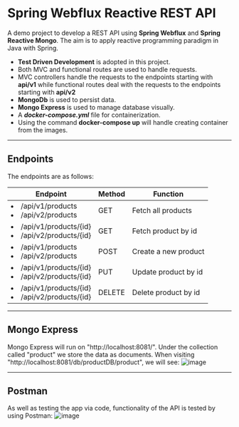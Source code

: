 # Spring Webflux Reactive REST API
A demo project to develop a REST API using **Spring Webflux** and **Spring Reactive Mongo**. The aim is to apply reactive programming paradigm in Java with Spring.

* **Test Driven Development** is adopted in this project.
* Both MVC and functional routes are used to handle requests.
* MVC controllers handle the requests to the endpoints starting with **api/v1** while functional routes deal with the requests to the endpoints starting with **api/v2**
* **MongoDb** is used to persist data.
* **Mongo Express** is used to manage database visually.
* A ***docker-compose.yml*** file for containerization.
* Using the command **docker-compose up** will handle creating container from the images.
---

## Endpoints
The endpoints are as follows:

| Endpoint                                                      | Method | Function             |
|---------------------------------------------------------------|--------|----------------------|
| <li>/api/v1/products</li> <li>/api/v2/products</li>           | GET    | Fetch all products   |
| <li>/api/v1/products/{id}</li> <li>/api/v2/products/{id}</li> | GET    | Fetch product by id  |
| <li>/api/v1/products</li> <li>/api/v2/products</li>           | POST   | Create a new product |
| <li>/api/v1/products/{id}</li> <li>/api/v2/products/{id}</li> | PUT    | Update product by id |
| <li>/api/v1/products/{id}</li> <li>/api/v2/products/{id}</li> | DELETE | Delete product by id |

----- 

## Mongo Express
Mongo Express will run on "http://localhost:8081/". Under the collection called "product" we store the data as documents.
When visiting "http://localhost:8081/db/productDB/product", we will see:
![image](https://github.com/nhtY/Spring-Webflux-Raective-REST-API/assets/89942570/0a3805fc-49cc-42dc-96fe-7538e2bd0ede)

---

## Postman
As well as testing the app via code, functionality of the API is tested by using Postman:
![image](https://github.com/nhtY/Spring-Webflux-Raective-REST-API/assets/89942570/518d7b55-828c-477f-9393-9d7fdd1257cb)
